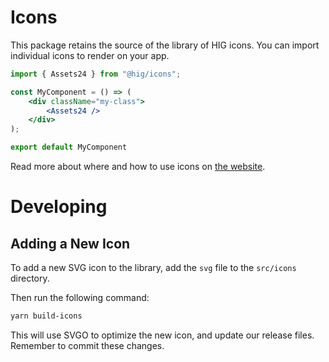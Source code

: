 # Icons

This package retains the source of the library of HIG icons.
You can import individual icons to render on your app.
```jsx
import { Assets24 } from "@hig/icons";

const MyComponent = () => (
    <div className="my-class">
        <Assets24 />
    </div>
);

export default MyComponent
```

Read more about where and how to use icons on [the website](https://hig.autodesk.com/web/basics/icons).

# Developing

## Adding a New Icon

To add a new SVG icon to the library, add the `svg` file to the `src/icons` directory.

Then run the following command:

```bash
yarn build-icons
```

This will use SVGO to optimize the new icon, and update our release files. Remember to commit these changes.

